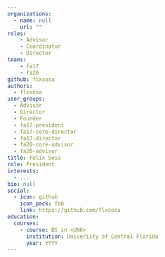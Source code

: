 ```yaml
---
organizations:
  - name: null
    url: ""
roles:
    - Advisor
    - Coordinator
    - Director
teams:
    - fa17
    - fa20
github: flxsosa
authors:
  - flxsosa
user_groups:
  - Advisor
  - Director
  - Founder
  - fa17-president
  - fa17-core-director
  - fa17-director
  - fa20-core-advisor
  - fa20-advisor
title: Felix Sosa
role: President
interests:
  - ...
bio: null
social:
  - icon: github
    icon_pack: fab
    link: https://github.com/flxsosa
education:
  courses:
    - course: BS in <UNK>
      institution: Univeristy of Central Florida
      year: YYYY
---
```

